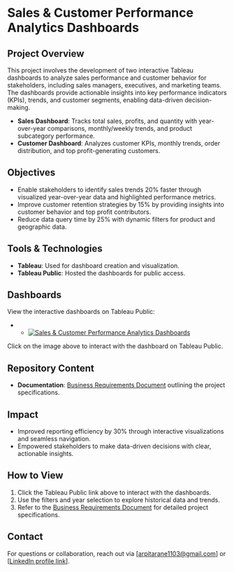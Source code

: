 # Sales & Customer Performance Analytics Dashboards

## Project Overview

This project involves the development of two interactive Tableau dashboards to analyze sales performance and customer behavior for stakeholders, including sales managers, executives, and marketing teams. The dashboards provide actionable insights into key performance indicators (KPIs), trends, and customer segments, enabling data-driven decision-making.

- **Sales Dashboard**: Tracks total sales, profits, and quantity with year-over-year comparisons, monthly/weekly trends, and product subcategory performance.
- **Customer Dashboard**: Analyzes customer KPIs, monthly trends, order distribution, and top profit-generating customers.

## Objectives

- Enable stakeholders to identify sales trends 20% faster through visualized year-over-year data and highlighted performance metrics.
- Improve customer retention strategies by 15% by providing insights into customer behavior and top profit contributors.
- Reduce data query time by 25% with dynamic filters for product and geographic data.

## Tools & Technologies

- **Tableau**: Used for dashboard creation and visualization.
- **Tableau Public**: Hosted the dashboards for public access.

## Dashboards

View the interactive dashboards on Tableau Public:

- - [![Sales & Customer Performance Analytics Dashboards](https://public.tableau.com/static/images/YO/your_dashboard_name/1.png)](https://public.tableau.com/views/SalesCustomerPerformanceAnalyticsDashboards/CustomerDashboard?:language=en-GB&:sid=&:redirect=auth&:display_count=n&:origin=viz_share_link)

Click on the image above to interact with the dashboard on Tableau Public.


## Repository Content
- **Documentation**: [Business Requirements Document](Business_Requirement_Document.markdown) outlining the project specifications.

## Impact

- Improved reporting efficiency by 30% through interactive visualizations and seamless navigation.
- Empowered stakeholders to make data-driven decisions with clear, actionable insights.

## How to View

1. Click the Tableau Public link above to interact with the dashboards.
2. Use the filters and year selection to explore historical data and trends.
3. Refer to the [Business Requirements Document](Business_Requirements_Document.md) for detailed project specifications.

## Contact

For questions or collaboration, reach out via [arpitarane1103@gmail.com] or [[LinkedIn profile link](https://www.linkedin.com/in/arpita-rane/)].
